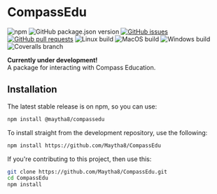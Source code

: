 # CompassEdu
![npm](https://img.shields.io/npm/v/@maytha8/compassedu?style=flat-square)
![GitHub package.json version](https://img.shields.io/github/package-json/v/Maytha8/CompassEdu?label=dev&style=flat-square)
[![GitHub issues](https://img.shields.io/github/issues/Maytha8/CompassEdu?style=flat-square)](https://github.com/Maytha8/CompassEdu/issues)
[![GitHub pull requests](https://img.shields.io/github/issues-pr/Maytha8/CompassEdu?style=flat-square)](https://github.com/Maytha8/CompassEdu/pulls)
![Linux build](https://img.shields.io/github/workflow/status/Maytha8/CompassEdu/Node.js%20CI?label=linux&style=flat-square)
![MacOS build](https://img.shields.io/github/workflow/status/Maytha8/CompassEdu/Node.js%20CI%20MacOS?label=macos&style=flat-square)
![Windows build](https://img.shields.io/github/workflow/status/Maytha8/CompassEdu/Node.js%20CI%20Windows?label=win&style=flat-square)
![Coveralls branch](https://img.shields.io/coveralls/github/Maytha8/CompassEdu/main?style=flat-square)

**Currently under development!**<br>
A package for interacting with Compass Education.

## Installation

The latest stable release is on npm, so you can use:
```sh
npm install @maytha8/compassedu
```

To install straight from the development repository, use the following:
```sh
npm install https://github.com/Maytha8/CompassEdu
```

If you're contributing to this project, then use this:
```sh
git clone https://github.com/Maytha8/CompassEdu.git
cd CompassEdu
npm install
```
